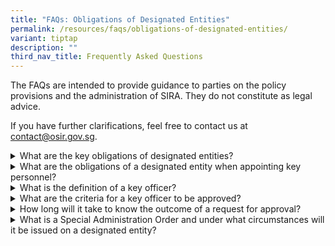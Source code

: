 ```yaml
---
title: "FAQs: Obligations of Designated Entities"
permalink: /resources/faqs/obligations-of-designated-entities/
variant: tiptap
description: ""
third_nav_title: Frequently Asked Questions
---
```

<p>The FAQs are intended to provide guidance to parties on the policy provisions
and the administration of SIRA. They do not constitute as legal advice.</p>
<p>If you have further clarifications, feel free to contact us at <a href="mailto:contact@osir.gov.sg" rel="noopener noreferrer nofollow" target="_blank">contact@osir.gov.sg</a>.</p>
<p></p>
<div data-type="detailGroup" class="isomer-accordion isomer-accordion-white">
<details class="isomer-details">
<summary>What are the key obligations of designated entities?</summary>
<div data-type="detailsContent" class="isomer-details-content">
<p>Key obligations of designated entities include the following:</p>
<ul data-tight="true" class="tight">
<li>
<p><strong><u>Notifying the Minister </u></strong>within 7 calendar days
after becoming aware of any relevant change in ownership or control;</p>
</li>
<li>
<p><strong><u>Seeking the Minister’s approval</u></strong> prior to the appointment
of specific key personnel;</p>
</li>
<li>
<p><strong><u>Seeking the Minister’s approval, (together with the acquiror)</u> </strong>prior
to selling, as a going concern, of (any part of) the business or undertaking;</p>
</li>
<li>
<p><strong><u>Seeking the Minister’s approval</u></strong> prior to winding
up, dissolving, or terminating the entity, the making of any judicial management
order or the appointment of any (interim) judicial manager; or</p>
</li>
<li>
<p><strong><u>Complying with conditions, directions or orders</u></strong> imposed
by the Minister, if any.</p>
</li>
</ul>
<p>Please refer to <a href="/about-sira/overview-of-ownership-and-control-obligations/" rel="noopener noreferrer nofollow" target="_blank">Overview of Ownership &amp; Control Obligations under SIRA</a> for
more details on the obligations of a designated entity.&nbsp;
<br>
</p>
<p>Parties may seek clarification from OSIR at <a href="mailto:contact@osir.gov.sg" rel="noopener noreferrer nofollow" target="_blank"><u>contact@osir.gov.sg</u></a> before
the commencement of any formal application.
<br>
<br>To submit a notification or approval, please download the relevant <a href="/forms/notification-forms/" rel="noopener noreferrer nofollow" target="_blank">Notification Form</a> or
<a href="/forms/approval-forms" rel="noopener noreferrer nofollow" target="_blank">Approval Form</a>and email the completed form to <a href="mailto:contact@osir.gov.sg" rel="noopener noreferrer nofollow" target="_blank"><u>submissions@osir.gov.sg</u></a>.</p>
</div>
</details>
<details class="isomer-details">
<summary>What are the obligations of a designated entity when appointing key personnel?</summary>
<div data-type="detailsContent" class="isomer-details-content">
<p>For specified key personnel roles, designated entities will need to seek
approval prior to the appointment of any new person to those roles. Please
refer to <a href="/about-sira/appointment-of-key-officers/" rel="noopener noreferrer nofollow" target="_blank">Appointment of Key Officers in a Designated Entity</a> for
a step-by-step process flow.</p>
<p></p>
<p>The Minister may require the removal of an appointed key personnel of
a designated entity if this was done without the necessary approval, or
if any condition of approval has been breached. The Minister can also require
the removal of any key personnel if deemed necessary in the interest of
national security.</p>
</div>
</details>
<details class="isomer-details">
<summary>What is the definition of a key officer?</summary>
<div data-type="detailsContent" class="isomer-details-content">
<p>Key officers include:</p>
<ul data-tight="true" class="tight">
<li>
<p>[For corporations] Chief Executive Officers, Directors and Chairpersons
of the Board of Directors;</p>
</li>
<li>
<p>[For limited liability partnerships] Managers and Partners;</p>
</li>
<li>
<p>[For partnerships] Partners.</p>
</li>
</ul>
</div>
</details>
<details class="isomer-details">
<summary>What are the criteria for a key officer to be approved?</summary>
<div data-type="detailsContent" class="isomer-details-content">
<p>In assessing whether the appointment of a key officer should be approved,
the Minister may consider factors such as:</p>
<ul data-tight="true" class="tight">
<li>
<p>Financial soundness;</p>
</li>
<li>
<p>Honesty, integrity and reputation;</p>
</li>
<li>
<p>Potential impact on national security interests.
<br>
</p>
</li>
</ul>
<p>Minster may also consider any other relevant matter and will convey these
requirements to the designated entity in writing.</p>
<p>Parties can seek reconsideration from the Minister within 14 calendar
days after his decisions; after which, they may appeal to a Reviewing Tribunal
within 30 calendar days after the reconsideration decision.</p>
</div>
</details>
<details class="isomer-details">
<summary>How long will it take to know the outcome of a request for approval?</summary>
<div data-type="detailsContent" class="isomer-details-content">
<p>OSIR will process all applications promptly. Applicants would be notified
should more time or documents be required. Applicants can contact OSIR
regarding the status or next steps of their application.</p>
<p>Parties may wish to contact <a href="mailto:contact@osir.gov.sg" rel="noopener noreferrer nofollow" target="_blank"><u>contact@osir.gov.sg</u></a> on any
clarifications prior to the commencement of any formal application.</p>
<p>Please refer to the pages below for the step-by-step process flows for:</p>
<ul data-tight="true" class="tight">
<li>
<p><a href="/about-sira/acquiring-equity-interest-or-voting-power/" rel="noopener noreferrer nofollow" target="_blank">Acquiring Equity Interest or Voting Power in a Designated Entity</a>
</p>
</li>
<li>
<p><a href="/about-sira/disposing-equity-interest-or-voting-power/" rel="noopener noreferrer nofollow" target="_blank">Disposal of Equity Interest or Voting Power in a Designated Entity</a>
</p>
</li>
<li>
<p><a href="/about-sira/acquiring-business-or-undertaking/" rel="noopener noreferrer nofollow" target="_blank">Acquisition of the Business or Undertaking of a Designated Entity</a>
</p>
</li>
<li>
<p><a href="/about-sira/appointment-of-key-officers/" rel="noopener noreferrer nofollow" target="_blank">Appointment of Key Officers in a Designated Entity</a>
</p>
</li>
</ul>
</div>
</details>
<details class="isomer-details">
<summary>What is a Special Administration Order and under what circumstances will
it be issued on a designated entity?</summary>
<div data-type="detailsContent" class="isomer-details-content">
<p>Special Administration Orders (SAO) will only be exercised in the interest
of security and reliability of the continued provisioning of critical functions
by the designated entity, or when it is necessary in Singapore’s national
security interests.</p>
<p></p>
<p>The Minister may issue SAOs to direct the takeover of control of the affairs,
businesses, and property of a designated entity by another party. Other
orders can also be issued, such as directing the designated entity to immediately
take or cease any action; or appointing a person to advise the designated
entity in the proper conduct of its businesses or undertaking.</p>
</div>
</details>
</div>
<p></p>
